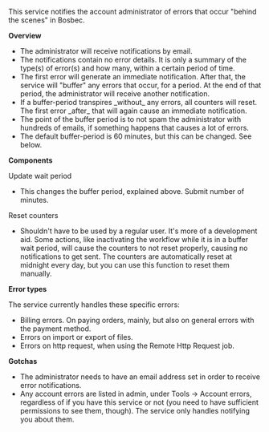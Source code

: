 <p>This service notifies the account administrator of errors that occur "behind the scenes" in Bosbec.</p>

<p><b>Overview</b></p>

<ul>
<li>The administrator will receive notifications by email.
<li>The notifications contain no error details. It is only a summary of the type(s) of error(s) and how many, within a certain period of time.
<li>The first error will generate an immediate notification. After that, the service will "buffer" any errors that occur, for a period. At the end of that period, the administrator will receive another notification.
<li>If a buffer-period transpires _without_ any errors, all counters will reset. The first error _after_ that will again cause an immediate notification.
<li>The point of the buffer period is to not spam the administrator with hundreds of emails, if something happens that causes a lot of errors.
<li>The default buffer-period is 60 minutes, but this can be changed. See below.
</ul>

<p><b>Components</b></p>

<p>Update wait period</p>
<ul>
<li>This changes the buffer period, explained above. Submit number of minutes.
</ul>

<p>Reset counters</p>
<ul>
<li>Shouldn't have to be used by a regular user. It's more of a development aid. Some actions, like inactivating the workflow while it is in a buffer wait period, will cause the counters to not reset properly, causing no notifications to get sent. The counters are automatically reset at midnight every day, but you can use this function to reset them manually.
</ul>

<p><b>Error types</b></p>

<p>The service currently handles these specific errors:</p>

<ul>
<li>Billing errors. On paying orders, mainly, but also on general errors with the payment method.
<li>Errors on import or export of files.
<li>Errors on http request, when using the Remote Http Request job.
</ul>

<p><b>Gotchas</b></p>

<ul>
<li>The administrator needs to have an email address set in order to receive error notifications.
<li>Any account errors are listed in admin, under Tools -> Account errors, regardless of if you have this service or not (you need to have sufficient permissions to see them, though). The service only handles notifying you about them.
</ul>
